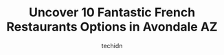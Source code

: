 ---
layout: ampstory
image: https://i0.wp.com/www.depkes.org/wp-content/uploads/2023/06/french-restaurants-0-in-avondale-az-1685867361.jpeg?resize=640,853
author: techidn
featured: false
description: Discover the impressive array of French Restaurants options in Avondale AZ, where you can find 10 of the largest French Restaurants establishments in the area. From renowned classics to hidd
title: Uncover 10 Fantastic French Restaurants Options in Avondale AZ
cover:
   title: Uncover 10 Fantastic French Restaurants Options in Avondale AZ
   subtitle: Rickpate
   background: https://www.depkes.org/wp-content/uploads/2023/06/french-restaurants-0-in-avondale-az-1685867361.jpeg

pages: 
 - layout: thirds
   top: <h1>#1 Claim Jumper Steakhouse & Bar - Avondale, AZ</h1>
   bottom: "<p>We visited this restaurant a few times, including on New Years Eve, because it was adjacent to our hotel. Overall, its a nice place to eat. This is the last remaining C</p>"
   background: https://www.depkes.org/wp-content/uploads/2023/06/french-restaurants-1-in-avondale-az-1685867361.jpeg
   backgroundblur: true
 - layout: thirds
   top: <h1>#2 TJs Homestyle Restaurant</h1>
   bottom: "<p>This place is a gem in the middle of a pretty unsuspecting area. The decor is old timey and sassy and the staff are super friendly. The portion sizes are absolutely huge </p>"
   background: https://www.depkes.org/wp-content/uploads/2023/06/french-restaurants-2-in-avondale-az-1685867362.jpeg
   cta:
      link: https://www.depkes.org/blog/uncover-10-fantastic-french-restaurants-options-in-avondale-az/
      text: Uncover 10 Fantastic French Restaurants Options in Avondale AZ
 - layout: thirds
   top: <h1>#3 Islands Restaurant Avondale</h1>
   bottom: "<p>10055 W McDowell Rd, Avondale, AZ 85392, United States</p>"
   background: https://www.depkes.org/wp-content/uploads/2023/06/french-restaurants-3-in-avondale-az-1685867362.jpeg
   cta:
      link: https://www.depkes.org/blog/uncover-10-fantastic-french-restaurants-options-in-avondale-az/
      text: Uncover 10 Fantastic French Restaurants Options in Avondale AZ
 - layout: thirds
   top: <h1>#4 Colados Coffee & Crepes (Avondale)</h1>
   bottom: "<p>10685 W Indian School Rd Suite G, Avondale, AZ 85392, United States</p>"
   background: https://images.unsplash.com/photo-1527067829737-402993088e6b?ixlib=rb-4.0.3&ixid=MnwxMjA3fDB8MHxwaG90by1wYWdlfHx8fGVufDB8fHx8&auto=format&fit=crop&w=640&h=853&q=80
   cta:
      link: https://www.depkes.org/blog/uncover-10-fantastic-french-restaurants-options-in-avondale-az/
      text: Uncover 10 Fantastic French Restaurants Options in Avondale AZ
 - layout: thirds
   top: <h1>#5 Raul & Theresas Restaurant original</h1>
   bottom: "<p>519 W Main St, Avondale, AZ 85323, United States</p>"
   background: https://images.unsplash.com/photo-1580610447943-1bfbef5efe07?ixlib=rb-4.0.3&ixid=MnwxMjA3fDB8MHxwaG90by1wYWdlfHx8fGVufDB8fHx8&auto=format&fit=crop&w=640&h=853&q=80
   cta:
      link: https://www.depkes.org/blog/uncover-10-fantastic-french-restaurants-options-in-avondale-az/
      text: Uncover 10 Fantastic French Restaurants Options in Avondale AZ
 - layout: thirds
   top: <h1>#6 Flavors of Louisiana</h1>
   bottom: "<p>13025 W Rancho Santa Fe Blvd, Avondale, AZ 85392, United States</p>"
   background: https://images.unsplash.com/photo-1540457036297-448b6b99e91c?ixlib=rb-4.0.3&ixid=MnwxMjA3fDB8MHxwaG90by1wYWdlfHx8fGVufDB8fHx8&auto=format&fit=crop&w=640&h=853&q=80
   cta:
      link: https://www.depkes.org/blog/uncover-10-fantastic-french-restaurants-options-in-avondale-az/
      text: Uncover 10 Fantastic French Restaurants Options in Avondale AZ
 - layout: thirds
   top: <h1>#7 Cafe Zamora</h1>
   bottom: "<p>606 E Western Ave, Avondale, AZ 85323, United States</p>"
   background: https://images.unsplash.com/photo-1489694553447-4c9339da310d?ixlib=rb-4.0.3&ixid=MnwxMjA3fDB8MHxwaG90by1wYWdlfHx8fGVufDB8fHx8&auto=format&fit=crop&w=640&h=853&q=80
   cta:
      link: https://www.depkes.org/blog/uncover-10-fantastic-french-restaurants-options-in-avondale-az/
      text: Uncover 10 Fantastic French Restaurants Options in Avondale AZ
 - layout: thirds
   middle: Continue reading...
   background: https://images.unsplash.com/photo-1557672172-298e090bd0f1?ixlib=rb-4.0.3&ixid=MnwxMjA3fDB8MHxwaG90by1wYWdlfHx8fGVufDB8fHx8&auto=format&fit=crop&w=640&h=853&q=80
   cta:
      link: https://www.depkes.org/blog/uncover-10-fantastic-french-restaurants-options-in-avondale-az/
      text: Uncover 10 Fantastic French Restaurants Options in Avondale AZ
      
---